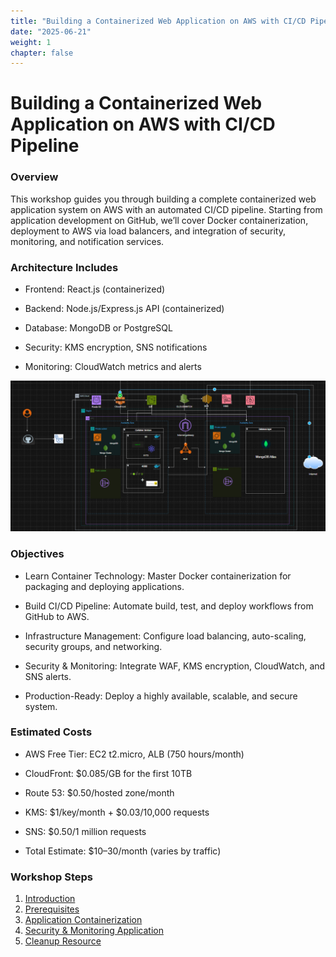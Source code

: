 ```yaml
---
title: "Building a Containerized Web Application on AWS with CI/CD Pipeline"
date: "2025-06-21"
weight: 1
chapter: false
---
```


# Building a Containerized Web Application on AWS with CI/CD Pipeline

### Overview

This workshop guides you through building a complete containerized web application system on AWS with an automated CI/CD pipeline. Starting from application development on GitHub, we’ll cover Docker containerization, deployment to AWS via load balancers, and integration of security, monitoring, and notification services.

### Architecture Includes

- Frontend: React.js (containerized)

- Backend: Node.js/Express.js API (containerized)

- Database: MongoDB or PostgreSQL

- Security: KMS encryption, SNS notifications

- Monitoring: CloudWatch metrics and alerts

![ConnectPrivate](/images/WorkShop_Architecture.png)

### Objectives

- Learn Container Technology: Master Docker containerization for packaging and deploying applications.

- Build CI/CD Pipeline: Automate build, test, and deploy workflows from GitHub to AWS.

- Infrastructure Management: Configure load balancing, auto-scaling, security groups, and networking.

- Security & Monitoring: Integrate WAF, KMS encryption, CloudWatch, and SNS alerts.

- Production-Ready: Deploy a highly available, scalable, and secure system.

### Estimated Costs

- AWS Free Tier: EC2 t2.micro, ALB (750 hours/month)

- CloudFront: $0.085/GB for the first 10TB

- Route 53: $0.50/hosted zone/month

- KMS: $1/key/month + $0.03/10,000 requests

- SNS: $0.50/1 million requests

- Total Estimate: $10–30/month (varies by traffic)

### Workshop Steps

1.  [Introduction](1-introduce/)
2.  [Prerequisites](2-Prerequiste/)
3.  [Application Containerization](3-Containerization/)
4.  [Security & Monitoring Application](4-Security&Monitoring/)
5.  [Cleanup Resource](5-cleanup/)
